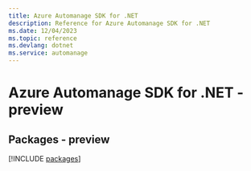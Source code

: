 ```yaml
---
title: Azure Automanage SDK for .NET
description: Reference for Azure Automanage SDK for .NET
ms.date: 12/04/2023
ms.topic: reference
ms.devlang: dotnet
ms.service: automanage
---
```

# Azure Automanage SDK for .NET - preview
## Packages - preview
[!INCLUDE [packages](automanage-index.md)]